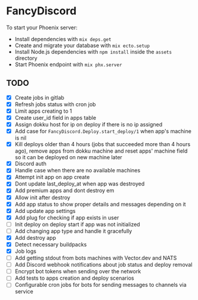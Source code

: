 # FancyDiscord

To start your Phoenix server:

  * Install dependencies with `mix deps.get`
  * Create and migrate your database with `mix ecto.setup`
  * Install Node.js dependencies with `npm install` inside the `assets` directory
  * Start Phoenix endpoint with `mix phx.server`

## TODO
- [x] Create jobs in gitlab
- [x] Refresh jobs status with cron job
- [x] Limit apps creating to 1
- [x] Create user_id field in apps table
- [x] Assign dokku host for ip on deploy if there is no ip assigned
- [x] Add case for `FancyDiscord.Deploy.start_deploy/1` when app's machine is nil
- [x] Kill deploys older than 4 hours (jobs that succeeded more than 4 hours ago), remove apps from dokku machine and reset apps' machine field so it can be deployed on new machine later
- [x] Discord auth
- [x] Handle case when there are no available machines
- [x] Attempt init app on app create
- [x] Dont update last_deploy_at when app was destroyed
- [x] Add premium apps and dont destroy em
- [x] Allow init after destroy
- [x] Add app status to show proper details and messages depending on it
- [x] Add update app settings
- [x] Add plug for checking if app exists in user
- [ ] Init deploy on deploy start if app was not initialized
- [ ] Add changing app type and handle it gracefully
- [x] Add destroy app
- [x] Detect necessary buildpacks
- [x] Job logs
- [ ] Add getting stdout from bots machines with Vector.dev and NATS
- [ ] Add Discord webhook notifications about job status and deploy removal
- [ ] Encrypt bot tokens when sending over the network
- [ ] Add tests to apps creation and deploy scenarios
- [ ] Configurable cron jobs for bots for sending messages to channels via service
